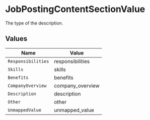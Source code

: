 # JobPostingContentSectionValue

The type of the description.


## Values

| Name               | Value              |
| ------------------ | ------------------ |
| `Responsibilities` | responsibilities   |
| `Skills`           | skills             |
| `Benefits`         | benefits           |
| `CompanyOverview`  | company_overview   |
| `Description`      | description        |
| `Other`            | other              |
| `UnmappedValue`    | unmapped_value     |